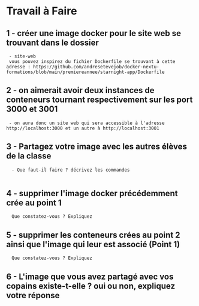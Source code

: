 # Travail à Faire

## 1 - créer une image docker pour le site web se trouvant dans le dossier
```
 - site-web
 vous pouvez inspirez du fichier Dockerfile se trouvant à cette adresse : https://github.com/andresetevejob/docker-nextu-formations/blob/main/premiereannee/starnight-app/Dockerfile

```
## 2 - on aimerait avoir deux instances de conteneurs tournant respectivement sur les port 3000 et 3001
```
 - on aura donc un site web qui sera accessible à l'adresse http://localhost:3000 et un autre à http://localhost:3001
```

## 3 - Partagez votre image avec les autres élèves de la classe

```
  - Que faut-il faire ? décrivez les commandes
  
```

## 4 - supprimer l'image docker précédemment crée au point 1
```
  Que constatez-vous ? Expliquez 

```

## 5 - supprimer les conteneurs crées au point 2 ainsi que l'image qui leur est associé (Point 1)
```
  Que constatez-vous ? Expliquez 

```

## 6 - L'image que vous avez partagé avec vos copains existe-t-elle ? oui ou non, expliquez votre réponse